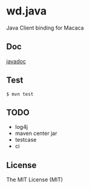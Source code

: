 # wd.java

Java Client binding for Macaca

## Doc

[javadoc](//macacajs.github.io/wd.java/doc/)

## Test

```shell
$ mvn test
```

## TODO

- log4j
- maven center jar
- testcase
- ci

## License

The MIT License (MIT)
